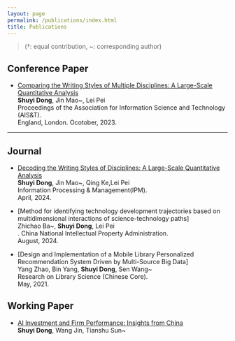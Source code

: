 ```yaml
---
layout: page
permalink: /publications/index.html
title: Publications
---
```


> (†: equal contribution, ~: corresponding author)

## Conference Paper

- [Comparing the Writing Styles of Multiple Disciplines: A Large-Scale Quantitative Analysis](https://www.shuyidong.com/mypaper/ASIST_Poster_sydong.pdf)<br>**Shuyi Dong**, Jin Mao~, Lei Pei<br>Proceedings of the Association for Information Science and Technology (AIS&T).<br>England, London. Ocotober, 2023.<br>

---
## Journal
- [Decoding the Writing Styles of Disciplines: A Large-Scale Quantitative Analysis](https://www.shuyidong.com/mypaper/DSY-IPM.pdf)<br>**Shuyi Dong**, Jin Mao~, Qing Ke,Lei Pei<br> Information Processing & Management(IPM).<br>April, 2024.<br>

- [Method for identifying technology development trajectories based on multidimensional interactions of science-technology paths]<br>Zhichao Ba~, **Shuyi Dong**, Lei Pei<br> . China National Intellectual Property Administration.<br>August, 2024.<br>

- [Design and Implementation of a Mobile Library Personalized Recommendation System Driven by Multi-Source Big Data]<br>Yang Zhao, Bin Yang, **Shuyi Dong**, Sen Wang~<br> Research on Library Science (Chinese Core).<br>May, 2021.<br>

## Working Paper
- [AI Investment and Firm Performance: Insights from China](https://papers.ssrn.com/sol3/papers.cfm?abstract_id=5055518)<br>**Shuyi Dong**, Wang Jin, Tianshu Sun~<br> 
